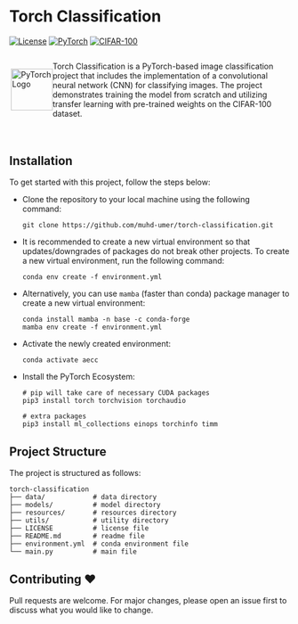 # Torch Classification

[![License](https://img.shields.io/badge/License-MIT-blue.svg)](https://opensource.org/licenses/MIT)
[![PyTorch](https://img.shields.io/badge/PyTorch-2.1.1-orange.svg)](https://pytorch.org/)
[![CIFAR-100](https://img.shields.io/badge/Dataset-CIFAR--100-green.svg)](https://www.cs.toronto.edu/~kriz/cifar.html)

<div style="display: flex; align-items: center; margin-bottom: 50px; margin-right: 20px;">
  <img align="right" src="https://upload.wikimedia.org/wikipedia/commons/thumb/9/96/Pytorch_logo.png/800px-Pytorch_logo.png" alt="PyTorch Logo" height="75">
  <p>Torch Classification is a PyTorch-based image classification project that includes the implementation of a convolutional neural network (CNN) for classifying images. The project demonstrates training the model from scratch and utilizing transfer learning with pre-trained weights on the CIFAR-100 dataset.</p>
</div>


## Installation
To get started with this project, follow the steps below:

- Clone the repository to your local machine using the following command:

    ```shell
    git clone https://github.com/muhd-umer/torch-classification.git
    ```

- It is recommended to create a new virtual environment so that updates/downgrades of packages do not break other projects. To create a new virtual environment, run the following command:

    ```shell
    conda env create -f environment.yml
    ```

- Alternatively, you can use `mamba` (faster than conda) package manager to create a new virtual environment:

    ```shell
    conda install mamba -n base -c conda-forge
    mamba env create -f environment.yml
    ```

- Activate the newly created environment:

    ```shell
    conda activate aecc
    ```

- Install the PyTorch Ecosystem:

    ```shell
    # pip will take care of necessary CUDA packages
    pip3 install torch torchvision torchaudio

    # extra packages
    pip3 install ml_collections einops torchinfo timm
    ```

## Project Structure
The project is structured as follows:

```shell
torch-classification
├── data/            # data directory
├── models/          # model directory
├── resources/       # resources directory
├── utils/           # utility directory
├── LICENSE          # license file
├── README.md        # readme file
├── environment.yml  # conda environment file
└── main.py          # main file
```

## Contributing ❤️
Pull requests are welcome. For major changes, please open an issue first to discuss what you would like to change.

